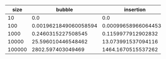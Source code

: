 | size   | bubble                | insertion             | selection             |
|--------|-----------------------|-----------------------|-----------------------|
| 10     | 0.0                   | 0.0                   | 0.0                   |
| 100    | 0.0019621849060058594 | 0.0009965896606445312 | 0.0010004043579101562 |
| 1000   | 0.2460315227508545    | 0.1159977912902832    | 0.06403112411499023   |
| 10000  | 25.596010446548462    | 13.073991537094116    | 6.469000577926636     |
| 100000 | 2802.597403049469     | 1464.1670515537262    | 655.0005097389221     |
